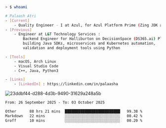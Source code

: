```sh
> $ whoami

# Palaash Atri
- [Current]
    - Quality Engineer - I at Azul, for Azul Platform Prime (Zing JDK and OptHub Cloud-Native Compiler)
- [Previous]
    - Engineer at L&T Technology Services :
        Backend Engineer for Halliburton on DecisionSpace (DS365.ai) Platform team,
        building Java SDKs, microservices and Kubernetes automation,
        validation and deployment tools using Python

- [Tools]
    - macOS, Arch Linux
    - Visual Studio Code
    - C++, Java, Python3

- [Links]
    - [LinkedIn] : https://linkedin.com/in/palaasha 

```
![23ddbf44-d288-4d3b-9490-31629a248a5b](https://github.com/user-attachments/assets/e8f7d8c9-2427-40a3-b819-73b167b77e19)


<!--START_SECTION:waka-->

```txt
From: 26 September 2025 - To: 03 October 2025

Other      88 hrs 21 mins  █████████████████████████   99.38 %
Markdown   22 mins         ░░░░░░░░░░░░░░░░░░░░░░░░░   00.42 %
Groff      10 mins         ░░░░░░░░░░░░░░░░░░░░░░░░░   00.20 %
```

<!--END_SECTION:waka-->
